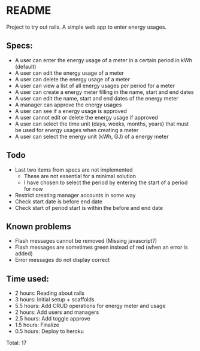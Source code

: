 # README

Project to try out rails. A simple web app to enter energy usages.
## Specs:
- A user can enter the energy usage of a meter in a certain period in kWh (default)
- A user can edit the energy usage of a meter
- A user can delete the energy usage of a meter
- A user can view a list of all energy usages per period for a meter
- A user can create a energy meter filling in the name, start and end dates
- A user can edit the name, start and end dates of the energy meter
- A manager can approve the energy usages
- A user can see if a energy usage is approved
- A user cannot edit or delete the energy usage if approved
- A user can select the time unit (days, weeks, months, years) that must be used for energy usages when creating a meter
- A user can select the energy unit (kWh, GJ) of a energy meter

## Todo
- Last two items from specs are not implemented
    - These are not essential for a minimal solution
    - I have chosen to select the period by entering the start of a period for now
- Restrict creating manager accounts in some way
- Check start date is before end date
- Check start of period start is within the before and end date

## Known problems
- Flash messages cannot be removed (Missing javascript?)
- Flash messages are sometimes green instead of red (when an error is added)
- Error messages do not display correct

## Time used:
- 2 hours: Reading about rails
- 3 hours: Initial setup + scaffolds
- 5.5 hours: Add CRUD operations for energy meter and usage
- 2 hours: Add users and managers
- 2.5 hours: Add toggle approve
- 1.5 hours: Finalize
- 0.5 hours: Deploy to heroku

Total: 17